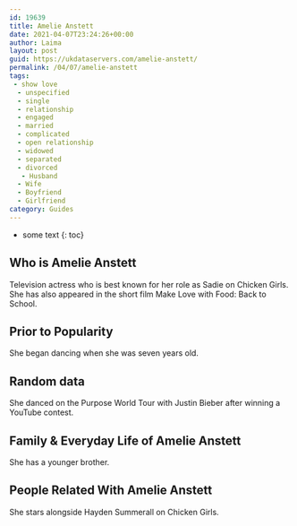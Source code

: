 ```yaml
---
id: 19639
title: Amelie Anstett
date: 2021-04-07T23:24:26+00:00
author: Laima
layout: post
guid: https://ukdataservers.com/amelie-anstett/
permalink: /04/07/amelie-anstett
tags:
 - show love
  - unspecified
  - single
  - relationship
  - engaged
  - married
  - complicated
  - open relationship
  - widowed
  - separated
  - divorced
   - Husband
  - Wife
  - Boyfriend
  - Girlfriend
category: Guides
---
```


* some text
{: toc}


## Who is Amelie Anstett
                  
                  
                  
Television actress who is best known for her role as Sadie on Chicken Girls. She has also appeared in the short film Make Love with Food: Back to School. 
                  
              
            
              
            
                
                
                
## Prior to Popularity
                  
                  
                  
She began dancing when she was seven years old. 
                  
              
            
              
            
                
                
                
## Random data
                  
                  
                  
She danced on the Purpose World Tour with Justin Bieber after winning a YouTube contest. 
                  
              
            
              
            
                
                
                
## Family & Everyday Life of Amelie Anstett
                  
                  
                  
She has a younger brother. 
                  
              
            
              
            
                
                
                
## People Related With Amelie Anstett
                  
                  
                  
She stars alongside Hayden Summerall on Chicken Girls. 
                  
              
            
              
            
                
              
            
              
              
            
            
              
            
          
          
          